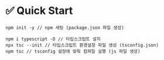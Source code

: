 # ✅ Quick Start
```git
npm init -y // npm 세팅 (package.json 파일 생성)
```
```git
npm i typescript -D // 타입스크립트 설치
npx tsc --init // 타입스크립트 환경설정 파일 생성 (tsconfig.json) 
npm tsc // tsconfig 설정에 맞춰 컴파일 실행 (js 파일 생성)
```
